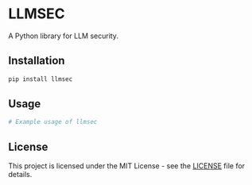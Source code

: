 # LLMSEC

A Python library for LLM security.

## Installation

```bash
pip install llmsec
```

## Usage

```python
# Example usage of llmsec
```

## License

This project is licensed under the MIT License - see the [LICENSE](LICENSE) file for details.

